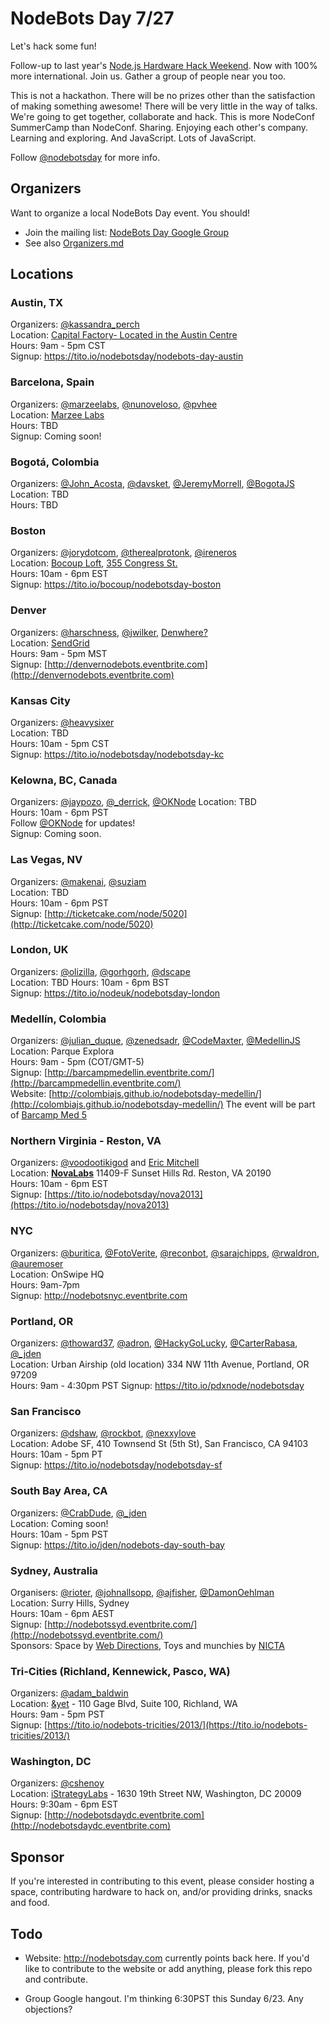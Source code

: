 # NodeBots Day 7/27

Let's hack some fun!

Follow-up to last year's [Node.js Hardware Hack Weekend](https://github.com/dshaw/hard-hack-2012). Now with 100% more international. Join us. Gather a group of people near you too.

This is not a hackathon. There will be no prizes other than the satisfaction of making something awesome! There will be very little in the way of talks. We're going to get together, collaborate and hack. This is more NodeConf SummerCamp than NodeConf. Sharing. Enjoying each other's company. Learning and exploring. And JavaScript. Lots of JavaScript.

Follow [@nodebotsday](https://twitter.com/nodebotsday) for more info.

## Organizers

Want to organize a local NodeBots Day event. You should!

* Join the mailing list: [NodeBots Day Google Group](https://groups.google.com/forum/#!forum/nodebotsday)
* See also [Organizers.md](https://github.com/nodebots/nodebotsday/blob/master/Organizers.md)

## Locations

### Austin, TX

Organizers: [@kassandra_perch](https://twitter.com/kassandra_perch)<br>
Location: [Capital Factory- Located in the Austin Centre](http://capitalfactory.com/)<br>
Hours: 9am - 5pm CST<br>
Signup: https://tito.io/nodebotsday/nodebots-day-austin

### Barcelona, Spain

Organizers: [@marzeelabs](https://twitter.com/marzeelabs), [@nunoveloso](https://twitter.com/nunoveloso), [@pvhee](https://twitter.com/pvhee)<br>
Location: [Marzee Labs](https://maps.google.es/maps?ie=UTF8&cid=3920674076749610460&q=Marzee+Labs&iwloc=A&gl=ES&hl=en)<br>
Hours: TBD<br>
Signup: Coming soon!


### Bogotá, Colombia

Organizers: [@John_Acosta](https://twitter.com/John_Acosta), [@davsket](https://twitter.com/davsket), [@JeremyMorrell](https://twitter.com/JeremyMorrell), [@BogotaJS](https://twitter.com/bogotajs)<br>
Location: TBD<br>
Hours: TBD


### Boston

Organizers: [@jorydotcom](https://twitter.com/jorydotcom), [@therealprotonk](https://twitter.com/therealprotonk), [@ireneros](https://twitter.com/ireneros)<br>
Location: [Bocoup Loft](http://bocoup.com/), [355 Congress St.](http://gul.ly/u2)<br>
Hours: 10am - 6pm EST<br>
Signup: https://tito.io/bocoup/nodebotsday-boston

### Denver

Organizers: [@harschness](https://twitter.com/harschness), [@jwilker](https://twitter.com/jwilker), [Denwhere?](http://www.denwhere.com)<br>
Location: [SendGrid](https://maps.google.com/maps?q=1451+Larimer+Street+Denver,+CO+80202)<br>
Hours: 9am - 5pm MST<br>
Signup: [http://denvernodebots.eventbrite.com](http://denvernodebots.eventbrite.com)

### Kansas City

Organizers: [@heavysixer](https://twitter.com/heavysixer)<br>
Location: TBD<br>
Hours: 10am - 5pm CST<br>
Signup: https://tito.io/nodebotsday/nodebotsday-kc

### Kelowna, BC, Canada

Organizers: [@jaypozo](https://twitter.com/jaypozo), [@_derrick](https://twitter.com/_derrick), [@OKNode](https://twitter.com/oknode)
Location: TBD<br>
Hours: 10am - 6pm PST<br>
Follow [@OKNode](https://twitter.com/oknode) for updates!<br>
Signup: Coming soon.

### Las Vegas, NV

Organizers: [@makenai](https://twitter.com/makenai), [@suziam](https://twitter.com/suziam)<br>
Location: TBD<br>
Hours: 10am - 6pm PST<br>
Signup: [http://ticketcake.com/node/5020](http://ticketcake.com/node/5020)<br>

### London, UK

Organizers: [@olizilla](https://twitter.com/olizilla), [@gorhgorh](https://twitter.com/gorhgorh), [@dscape](https://twitter.com/dscape)<br>
Location: TBD
Hours: 10am - 6pm BST<br>
Signup: https://tito.io/nodeuk/nodebotsday-london

### Medellín, Colombia

Organizers: [@julian_duque](https://twitter.com/julian_duque), [@zenedsadr](https://twitter.com/zenedsadr), [@CodeMaxter](https://twitter.com/CodeMaxter), [@MedellinJS](https://twitter.com/medellinjs)<br>
Location: Parque Explora<br>
Hours: 9am - 5pm (COT/GMT-5)<br>
Signup: [http://barcampmedellin.eventbrite.com/](http://barcampmedellin.eventbrite.com/)<br>
Website: [http://colombiajs.github.io/nodebotsday-medellin/](http://colombiajs.github.io/nodebotsday-medellin/)
The event will be part of [Barcamp Med 5](http://www.barcampmedellin.org/)

### Northern Virginia - Reston, VA

Organizers: [@voodootikigod](https://twitter.com/voodootikigod) and [Eric Mitchell](http://twitter.com/ericmitchell1)<br/>
Location: <b>[NovaLabs](http://nova-labs.org/blog/)</b> 11409-F Sunset Hills Rd. Reston, VA 20190<br/>
Hours: 10am - 6pm EST<br/>
Signup: [https://tito.io/nodebotsday/nova2013](https://tito.io/nodebotsday/nova2013)

### NYC

Organizers: [@buritica](https://twitter.com/buritica), [@FotoVerite](https://twitter.com/FotoVerite), [@reconbot](https://twitter.com/reconbot), [@sarajchipps](https://twitter.com/sarajchipps), [@rwaldron](https://twitter.com/rwaldron), [@auremoser](https://twitter.com/auremoser)<br>
Location: OnSwipe HQ<br>
Hours: 9am-7pm<br>
Signup: http://nodebotsnyc.eventbrite.com

### Portland, OR

Organizers: [@thoward37](https://twitter.com/thoward37), [@adron](https://twitter.com/adron), [@HackyGoLucky](https://twitter.com/hackygolucky), [@CarterRabasa](https://twitter.com/carterrabasa), [@_jden](https://twitter.com/_jden)<br>
Location: Urban Airship (old location) 334 NW 11th Avenue, Portland, OR 97209 <br>
Hours: 9am - 4:30pm PST
Signup: https://tito.io/pdxnode/nodebotsday

### San Francisco

Organizers: [@dshaw](https://twitter.com/dshaw), [@rockbot](https://twitter.com/rockbot), [@nexxylove](https://twitter.com/nexxylove)<br>
Location: Adobe SF, 410 Townsend St (5th St), San Francisco, CA 94103<br>
Hours: 10am - 5pm PT<br>
Signup: https://tito.io/nodebotsday/nodebotsday-sf

### South Bay Area, CA

Organizers: [@CrabDude](https://twitter.com/crabdude), [@_jden](https://twitter.com/_jden)<br>
Location: Coming soon!<br>
Hours: 10am - 5pm PST<br>
Signup: https://tito.io/jden/nodebots-day-south-bay

### Sydney, Australia

Organisers: [@rioter](https://twitter.com/rioter), [@johnallsopp](https://twitter.com/johnallsopp), [@ajfisher](https://twitter.com/ajfisher), [@DamonOehlman](https://twitter.com/DamonOehlman)<br>
Location: Surry Hills, Sydney<br>
Hours: 10am - 6pm AEST<br>
Signup: [http://nodebotssyd.eventbrite.com/](http://nodebotssyd.eventbrite.com/)<br>
Sponsors: Space by [Web Directions](http://webdirections.org), Toys and munchies by [NICTA](http://www.nicta.com.au)

### Tri-Cities (Richland, Kennewick, Pasco, WA)

Organizers: [@adam_baldwin](https://twitter.com/adam_baldwin)<br/>
Location: [&yet](http://andyet.com) - 110 Gage Blvd, Suite 100, Richland, WA<br/>
Hours: 9am - 5pm PST<br/>
Signup: [https://tito.io/nodebots-tricities/2013/](https://tito.io/nodebots-tricities/2013/)

### Washington, DC

Organizers: [@cshenoy](https://twitter.com/cshenoy)<br>
Location: [iStrategyLabs](http://istrategylabs.com) - 1630 19th Street NW, Washington, DC 20009<br>
Hours: 9:30am - 6pm EST<br>
Signup: [http://nodebotsdaydc.eventbrite.com](http://nodebotsdaydc.eventbrite.com)

## Sponsor

If you're interested in contributing to this event, please consider hosting a space, contributing hardware to hack on, and/or providing drinks, snacks and food.

## Todo

* Website: http://nodebotsday.com currently points back here. If you'd like to contribute to the website or add anything, please fork this repo and contribute.

* Group Google hangout. I'm thinking 6:30PST this Sunday 6/23. Any
  objections?

